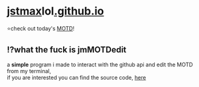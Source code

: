  # [jstmax](https://bit.ly/mx_info)lol[.github.io](https://jstmaxlol.github.io)
⭐check out today's [MOTD](https://jstmaxlol.github.io/motd)!

## ⁉️what the fuck is jmMOTDedit
a ********simple******** program i made to interact with the github api and edit the MOTD from my terminal, \
if you are interested you can find the source code, [here](https://github.com/jstmaxlol/jstmaxlol.github.io/blob/main/motd/.jmMOTDedit/main.cpp)
